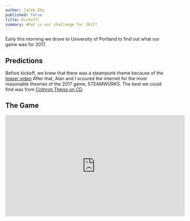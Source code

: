```yaml
---
author: Caleb Eby
published: false
title: Kickoff!
summary: What is our challenge for 2017?
---
```

Early this morning we drove to University of Portland to find out what our game was for 2017.

## Predictions

Before kickoff, we knew that there was a steampunk theme because of the [teaser video](https://www.youtube.com/watch?v=37GBEBLfhWA) After that, Alan and I scoured the internet for the most reasonable theories of the 2017 game, STEAMWORKS. The best we could find was from [Cothron Theiss on CD](https://www.chiefdelphi.com/forums/showthread.php?t=151433&page=7#post1607886).

## The Game

<iframe width="560" height="315" src="https://www.youtube.com/embed/EMiNmJW7enI" frameborder="0" allowfullscreen></iframe>

